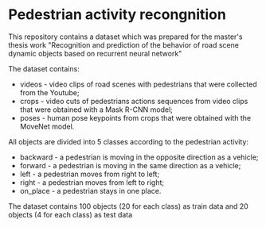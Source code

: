 # Pedestrian activity recongnition

This repository contains a dataset which was prepared for the master's thesis work "Recognition and prediction of the behavior of road scene dynamic objects based on recurrent neural network"

The dataset contains:
+ videos - video clips of road scenes with pedestrians that were collected from the Youtube;
+ crops - video cuts of pedestrians actions sequences from video clips that were obtained with a Mask R-CNN model;
+ poses - human pose keypoints from crops that were obtained with the MoveNet model.

All objects are divided into 5 classes according to the pedestrian activity:
+ backward - a pedestrian is moving in the opposite direction as a vehicle;
+ forward - a pedestrian is moving in the same direction as a vehicle;
+ left - a pedestrian moves from right to left;
+ right - a pedestrian moves from left to right;
+ on_place - a pedestrian stays in one place.

The dataset contains 100 objects (20 for each class) as train data and 20 objects (4 for each class) as test data